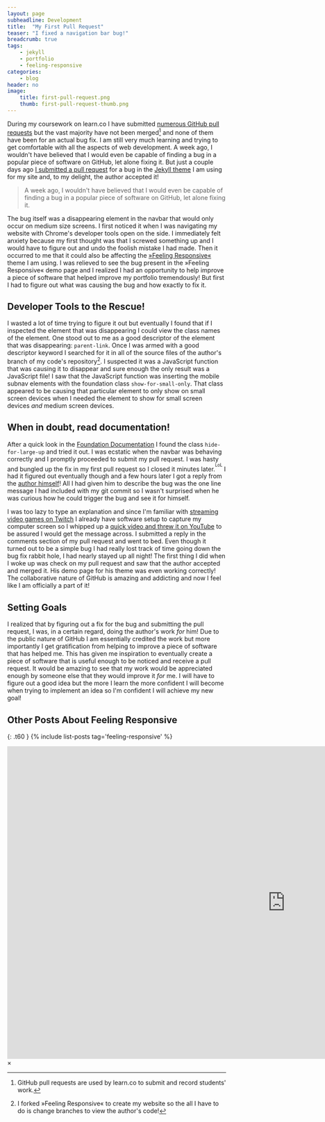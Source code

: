 ```yaml
---
layout: page
subheadline: Development
title:  "My First Pull Request"
teaser: "I fixed a navigation bar bug!"
breadcrumb: true
tags:
    - jekyll
    - portfolio
    - feeling-responsive
categories:
    - blog
header: no
image:
    title: first-pull-request.png
    thumb: first-pull-request-thumb.png
---
```

During my coursework on learn.co I have submitted [numerous GitHub pull requests][1] but the vast majority have not been merged[^1] and none of them have been for an actual bug fix. I am still very much learning and trying to get comfortable with all the aspects of web development. A week ago, I wouldn't have believed that I would even be capable of finding a bug in a popular piece of software on GitHub, let alone fixing it. But just a couple days ago [I submitted a pull request][2] for a bug in the [Jekyll theme][3] I am using for my site and, to my delight, the author accepted it!

<blockquote>A week ago, I wouldn't have believed that I would even be capable of finding a bug in a popular piece of software on GitHub, let alone fixing it.</blockquote>

The bug itself was a disappearing element in the navbar that would only occur on medium size screens. I first noticed it when I was navigating my website with Chrome's developer tools open on the side. I immediately felt anxiety because my first thought was that I screwed something up and I would have to figure out and undo the foolish mistake I had made. Then it occurred to me that it could also be affecting the [»Feeling Responsive«][3] theme I am using. I was relieved to see the bug present in the »Feeling Responsive« demo page and I realized I had an opportunity to help improve a piece of software that helped improve my portfolio tremendously! But first I had to figure out what was causing the bug and how exactly to fix it.

## Developer Tools to the Rescue!
I wasted a lot of time trying to figure it out but eventually I found that if I inspected the element that was disappearing I could view the class names of the element. One stood out to me as a good descriptor of the element that was disappearing: `parent-link`. Once I was armed with a good descriptor keyword I searched for it in all of the source files of the author's branch of my code's repository[^2]. I suspected it was a JavaScript function that was causing it to disappear and sure enough the only result was a JavaScript file! I saw that the JavaScript function was inserting the mobile subnav elements with the foundation class `show-for-small-only`. That class appeared to be causing that particular element to only show on small screen devices when I needed the element to show for small screen devices *and* medium screen devices.

## When in doubt, read documentation!
After a quick look in the [Foundation Documentation][4] I found the class `hide-for-large-up` and tried it out. I was ecstatic when the navbar was behaving correctly and I promptly proceeded to submit my pull request. I was hasty and bungled up the fix in my first pull request so I closed it minutes later.<sup><sup>LoL</sup></sup> I had it figured out eventually though and a few hours later I got a reply from the [author himself][5]! All I had given him to describe the bug was the one line message I had included with my git commit so I wasn't surprised when he was curious how he could trigger the bug and see it for himself.

I was too lazy to type an explanation and since I'm familiar with [streaming video games on Twitch][6] I already have software setup to capture my computer screen so I whipped up a <a href="#" data-reveal-id="videoModal">quick video and threw it on YouTube</a> to be assured I would get the message across. I submitted a reply in the comments section of my pull request and went to bed. Even though it turned out to be a simple bug I had really lost track of time going down the bug fix rabbit hole, I had nearly stayed up all night! The first thing I did when I woke up was check on my pull request and saw that the author accepted and merged it. His demo page for his theme was even working correctly! The collaborative nature of GitHub is amazing and addicting and now I feel like I am officially a part of it!<i class="fa fa-smile-o"></i>

## Setting Goals
I realized that by figuring out a fix for the bug and submitting the pull request, I was, in a certain regard, doing the author's work *for* him! Due to the public nature of GitHub I am essentially credited the work but more importantly I get gratification from helping to improve a piece of software that has helped me. This has given me inspiration to eventually create a piece of software that is useful enough to be noticed and receive a pull request. It would be amazing to see that my work would be appreciated enough by someone else that they would improve it *for* me. I will have to figure out a good idea but the more I learn the more confident I will become when trying to implement an idea so I'm confident I will achieve my new goal!

## Other Posts About Feeling Responsive
{: .t60 }
{% include list-posts tag='feeling-responsive' %}

<div id="videoModal" class="reveal-modal large" data-reveal="">
  <div class="flex-video widescreen vimeo" style="display: block;">
    <iframe width="1280" height="720" src="https://www.youtube.com/embed/Z55XIV14doE" frameborder="0" allowfullscreen></iframe>
  </div>
  <a class="close-reveal-modal">&#215;</a>
</div>

[1]: https://github.com/pulls?q=is%3Apr+author%3Athegands
[2]: https://github.com/Phlow/feeling-responsive/pull/87
[3]: http://phlow.github.io/feeling-responsive/
[4]: http://foundation.zurb.com/sites/docs/v/5.5.3/components/visibility.html
[5]: https://github.com/Phlow
[6]: http://www.twitch.tv/thegands

[^1]: GitHub pull requests are used by learn.co to submit and record students' work.
[^2]: I forked »Feeling Responsive« to create my website so the all I have to do is change branches to view the author's code!
